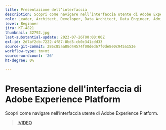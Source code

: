 ```yaml
---
title: Presentazione dell’interfaccia
description: Scopri come navigare nell’interfaccia utente di Adobe Experience Platform.
role: Leader, Architect, Developer, Data Architect, Data Engineer, Admin, User
level: Beginner
jira: KT-4821
thumbnail: 32792.jpg
last-substantial-update: 2023-07-26T00:00:00Z
exl-id: 2d7af2cb-7222-4f87-8bd5-cb0c341cdd33
source-git-commit: 286c85aa88d44574f00ded67f0de8e0c945a153e
workflow-type: tm+mt
source-wordcount: '26'
ht-degree: 0%

---
```


# Presentazione dell&#39;interfaccia di Adobe Experience Platform

Scopri come navigare nell’interfaccia utente di Adobe Experience Platform.

>[!VIDEO](https://video.tv.adobe.com/v/32792?learn=on&enablevpops)

